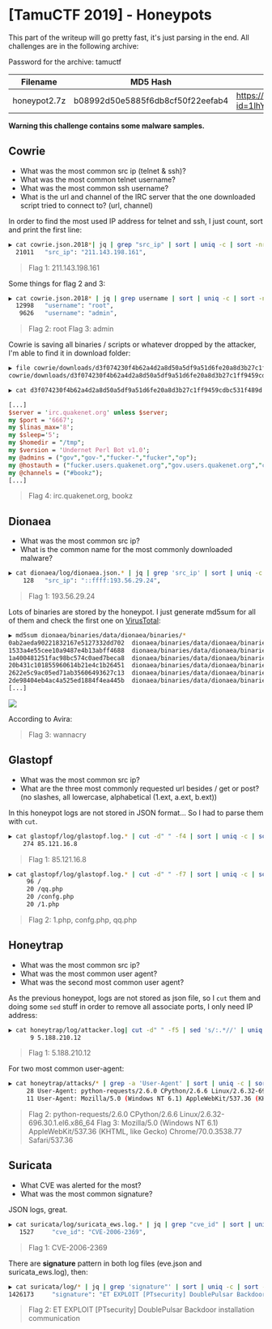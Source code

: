# [TamuCTF 2019] - Honeypots


This part of the writeup will go pretty fast, it's just parsing in the end. All challenges are in the following archive:

Password for the archive: tamuctf

| Filename | MD5 Hash | Download link |
|----------|----------|---------------|
| honeypot2.7z | b08992d50e5885f6db8cf50f22eefab4 | https://drive.google.com/uc?id=1lhYsk97AgYDMxzfz1r6FzUs28sugZUR0&export=download |

__Warning this challenge contains some malware samples.__

## Cowrie

- What was the most common src ip (telnet & ssh)?
- What was the most common telnet username?
- What was the most common ssh username?
- What is the url and channel of the IRC server that the one downloaded script tried to connect to? (url, channel)

In order to find the most used IP address for telnet and ssh, I just count, sort and print the first line:

```bash
▶ cat cowrie.json.2018*| jq | grep "src_ip" | sort | uniq -c | sort -nr | head -n 1
  21011   "src_ip": "211.143.198.161",
```

> Flag 1: 211.143.198.161

Some things for flag 2 and 3:

```bash
▶ cat cowrie.json.2018* | jq | grep username | sort | uniq -c | sort -nr | head -n 2
  12998   "username": "root",
   9626   "username": "admin",
```

> Flag 2: root
> Flag 3: admin

Cowrie is saving all binaries / scripts or whatever dropped by the attacker, I'm able to find it in download folder:

```bash
▶ file cowrie/downloads/d3f074230f4b62a4d2a8d50a5df9a51d6fe20a8d3b27c1ff9459cdbc531f489d 
cowrie/downloads/d3f074230f4b62a4d2a8d50a5df9a51d6fe20a8d3b27c1ff9459cdbc531f489d: a /usr/bin/perl script executable (binary data)

▶ cat d3f074230f4b62a4d2a8d50a5df9a51d6fe20a8d3b27c1ff9459cdbc531f489d | sed '/^[[:space:]]*$/d'
```

```perl
[...]
$server = 'irc.quakenet.org' unless $server;
my $port = '6667';
my $linas_max='8';
my $sleep='5';
my $homedir = "/tmp";
my $version = 'Undernet Perl Bot v1.0';
my @admins = ("gov","gov-","fucker-","fucker","op");
my @hostauth = ("fucker.users.quakenet.org","gov.users.quakenet.org","cker.pro");
my @channels = ("#bookz");
[...]
``` 

> Flag 4: irc.quakenet.org, bookz


## Dionaea

- What was the most common src ip?
- What is the common name for the most commonly downloaded malware?

```bash
▶ cat dionaea/log/dionaea.json.* | jq | grep 'src_ip' | sort | uniq -c | sort -nr | head -n 1
    128   "src_ip": "::ffff:193.56.29.24",
```

> Flag 1: 193.56.29.24

Lots of binaries are stored by the honeypot. I just generate md5sum for all of them and check the first one on [VirusTotal](https://virustotal.com):

```bash
▶ md5sum dionaea/binaries/data/dionaea/binaries/*
0ab2aeda90221832167e5127332dd702  dionaea/binaries/data/dionaea/binaries/0ab2aeda90221832167e5127332dd702
1533a4e55cee10a9487e4b13abff4688  dionaea/binaries/data/dionaea/binaries/1533a4e55cee10a9487e4b13abff4688
1a400481251fac98bc574c0aed7beca8  dionaea/binaries/data/dionaea/binaries/1a400481251fac98bc574c0aed7beca8
20b431c101855960614b21e4c1b26451  dionaea/binaries/data/dionaea/binaries/20b431c101855960614b21e4c1b26451
2622e5c9ac05ed71ab35606493627c13  dionaea/binaries/data/dionaea/binaries/2622e5c9ac05ed71ab35606493627c13
2de98404eb4ac4a525ed1884f4ea445b  dionaea/binaries/data/dionaea/binaries/2de98404eb4ac4a525ed1884f4ea445b
[...]
```

![](/lib/images/writeups/2019_tamuctf/honeypot/dionaea/chall21.png)

According to Avira:

> Flag 3: wannacry

## Glastopf

- What was the most common src ip?
- What are the three most commonly requested url besides / get or post? (no slashes, all lowercase, alphabetical (1.ext, a.ext, b.ext))

In this honeypot logs are not stored in JSON format... So I had to parse them with `cut`.

```bash
▶ cat glastopf/log/glastopf.log.* | cut -d" " -f4 | sort | uniq -c | sort -nr | head -n 1
    274 85.121.16.8
```
    
> Flag 1: 85.121.16.8

```bash
▶ cat glastopf/log/glastopf.log.* | cut -d" " -f7 | sort | uniq -c | sort -nr | head -n 4
     96 /
     20 /qq.php
     20 /confg.php
     20 /1.php
```

> Flag 2: 1.php, confg.php, qq.php

## Honeytrap

- What was the most common src ip?
- What was the most common user agent?
- What was the second most common user agent?

As the previous honeypot, logs are not stored as json file, so I `cut` them and doing some `sed` stuff in order to remove all associate ports, I only need IP address:

```bash
▶ cat honeytrap/log/attacker.log| cut -d" " -f5 | sed 's/:.*//' | uniq | sort | uniq -c | sort -nr | head -n 1
      9 5.188.210.12
```

> Flag 1: 5.188.210.12

For two most common user-agent:

```bash
▶ cat honeytrap/attacks/* | grep -a 'User-Agent' | sort | uniq -c | sort -nr | head -n 2
     28 User-Agent: python-requests/2.6.0 CPython/2.6.6 Linux/2.6.32-696.30.1.el6.x86_64
     11 User-Agent: Mozilla/5.0 (Windows NT 6.1) AppleWebKit/537.36 (KHTML, like Gecko) Chrome/70.0.3538.77 Safari/537.36
```

> Flag 2: python-requests/2.6.0 CPython/2.6.6 Linux/2.6.32-696.30.1.el6.x86_64
> Flag 3: Mozilla/5.0 (Windows NT 6.1) AppleWebKit/537.36 (KHTML, like Gecko) Chrome/70.0.3538.77 Safari/537.36

## Suricata

- What CVE was alerted for the most?
- What was the most common signature?

JSON logs, great.

```bash
▶ cat suricata/log/suricata_ews.log.* | jq | grep "cve_id" | sort | uniq -c | sort -nr | head -n 1
   1527     "cve_id": "CVE-2006-2369",
```

> Flag 1: CVE-2006-2369

There are __signature__ pattern in both log files (eve.json and suricata_ews.log), then:

```bash
▶ cat suricata/log/* | jq | grep 'signature"' | sort | uniq -c | sort -nr | head -n 1
1426173     "signature": "ET EXPLOIT [PTsecurity] DoublePulsar Backdoor installation communication",
```

> Flag 2: ET EXPLOIT [PTsecurity] DoublePulsar Backdoor installation communication

